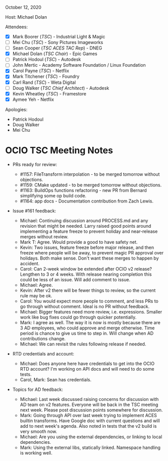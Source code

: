 <!-- SPDX-License-Identifier: CC-BY-4.0 -->
<!-- Copyright Contributors to the OpenColorIO Project. -->

October 12, 2020

Host: Michael Dolan

Attendees:
  * [X] Mark Boorer (_TSC_) - Industrial Light & Magic
  * [ ] Mei Chu (_TSC_) - Sony Pictures Imageworks
  * [ ] Sean Cooper (_TSC ACES TAC Rep_) - DNEG
  * [X] Michael Dolan (_TSC Chair_) - Epic Games
  * [ ] Patrick Hodoul (_TSC_) - Autodesk
  * [ ] John Mertic - Academy Software Foundation / Linux Foundation
  * [X] Carol Payne (_TSC_) - Netflix
  * [X] Mark Titchener (_TSC_) - Foundry
  * [X] Carl Rand (_TSC_) - Weta Digital
  * [ ] Doug Walker (_TSC Chief Architect_) - Autodesk
  * [X] Kevin Wheatley (_TSC_) - Framestore
  * [X] Aymee Yeh - Netflix

Apologies:
  * Patrick Hodoul
  * Doug Walker
  * Mei Chu

# **OCIO TSC Meeting Notes**

* PRs ready for review:
    - #1157: FileTransform interpolation - to be merged tomorrow without 
      objections.
    - #1159: CMake updated - to be merged tomorrow without objections.
    - #1163: BuildOps functions refactoring - new PR from Bernard 
      simplifying some op build code.
    - #1164: app docs - Documentation contribution from Zach Lewis.

* Issue #161 feedback:
    - Michael: Continuing discussion around PROCESS.md and any revision 
      that might be needed. Larry raised good points around 
      implementing a feature freeze to prevent holiday and near-release
      merges without review.
    - Mark T: Agree. Would provide a good to have safety net.
    - Kevin: Two issues, feature freeze before major release, and then freeze 
      where people will be away, to prevent magic PR approval over holidays. 
      Both make sense. Don't want these merges to happen by accident.
    - Carol: Can 2-week window be extended after OCIO v2 release? Lengthen to 
      3 or 4 weeks. With release nearing completion this could be less of an 
      issue. Will add comment to issue.
    - Michael: Agree.
    - Kevin: After v2 there will be fewer things to review, so the current rule 
      may be ok.
    - Carol: You would expect more people to comment, and less PRs to go 
      through without comment. Ideal is no PR without feedback.
    - Michael: Bigger features need more review, i.e. expressions. Smaller work
      like bug fixes could go through quicker potentially.
    - Mark: I agree as well. The way it is now is mostly because there are 3 AD 
      employees, who could approve and merge otherwise. Time period is chance 
      to give us time to step in. Will change when AD contributions change.
    - Michael: We can revisit the rules following release if needed.

* RTD credentials and account:
    - Michael: Does anyone here have credentials to get into the OCIO RTD 
      account? I'm working on API docs and will need to do some tests.
    - Carol, Mark: Sean has credentials.

* Topics for AD feedback:
    - Michael: Last week discussed raising concerns for discussion with AD team
      on v2 features. Everyone will be back in the TSC meeting next week. 
      Please post discussion points somewhere for discussion.
    - Mark: Going through API over last week trying to implement ACES builtin 
      transforms. Have Google doc with current questions and will add to next 
      week's agenda. Also noted in tests that the v2 build is very smooth now.
    - Michael: Are you using the external dependencies, or linking to local 
      dependencies.
    - Mark: Using the external libs, statically linked. Namespace handling is
      working well.
